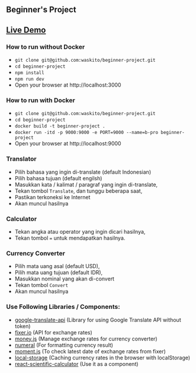 ## Beginner's Project

[Live Demo](https://beginner-project.herokuapp.com/)
---

### How to run without Docker
- `git clone git@github.com:waskito/beginner-project.git`
- `cd beginner-project`
- `npm install`
- `npm run dev`
- Open your browser at http://localhost:3000

### How to run with Docker
- `git clone git@github.com:waskito/beginner-project.git`
- `cd beginner-project`
- `docker build -t beginner-project .`
- `docker run -itd -p 9000:9000 -e PORT=9000 --name=b-pro beginner-project`
- Open your browser at http://localhost:9000

### Translator
- Pilih bahasa yang ingin di-translate (default Indonesian)
- Pilih bahasa tujuan (default engilsh)
- Masukkan kata / kalimat / paragraf yang ingin di-translate,
- Tekan tombol `Translate`, dan tunggu beberapa saat,
- Pastikan terkoneksi ke Internet
- Akan muncul hasilnya

### Calculator
- Tekan angka atau operator yang ingin dicari hasilnya,
- Tekan tombol `=` untuk mendapatkan hasilnya.

### Currency Converter
- Pilih mata uang asal (default USD),
- Pilih mata uang tujuan (default IDR),
- Masukkan nominal yang akan di-convert
- Tekan tombol `Convert`
- Akan muncul hasilnya

### Use Following Libraries / Components:
- [google-translate-api](https://github.com/matheuss/google-translate-api) (Library for using Google Translate API without token)
- [fixer.io](http://fixer.io/) (API for exchange rates)
- [money.js](https://github.com/openexchangerates/money.js/) (Manage exchange rates for currency converter)
- [numeral](https://github.com/adamwdraper/Numeral-js) (For formatting currency result)
- [moment.js](https://github.com/moment/moment) (To check latest date of exchange rates from fixer)
- [local-storage](https://github.com/bevacqua/local-storage/) (Caching currency rates in the browser with localStorage)
- [react-scientific-calculator](https://github.com/mazury/react-scientific-calculator) (Use it as a component)